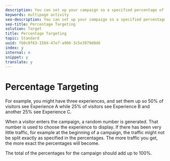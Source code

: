 ```yaml
---
description: You can set up your campaign so a specified percentage of visitors sees each experience.
keywords: multipage activity
seo-description: You can set up your campaign so a specified percentage of visitors sees each experience.
seo-title: Percentage Targeting
solution: Target
title: Percentage Targeting
topic: Standard
uuid: f60c0f63-158d-47e7-a906-3c5e3979d8d6
index: y
internal: n
snippet: y
translate: y
---
```


# Percentage Targeting

For example, you might have three experiences, and set them up so 50% of visitors see Experience A while 25% of visitors see Experience B and another 25% see Experience C. 

When a visitor enters the campaign, a random number is generated. That number is used to choose the experience to display. If there has been very little traffic, for example at the beginning of a campaign, the traffic might not be split exactly as specified in the percentages. The more traffic you get, the more exact the percentages will become. 

The total of the percentages for the campaign should add up to 100%. 
